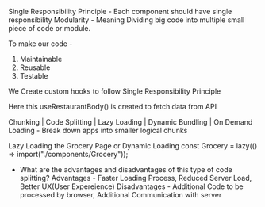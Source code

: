 Single Responsibility Principle - Each component should have single responsibility
Modularity - Meaning Dividing big code into multiple small piece of code or module. 

To make our code -
1) Maintainable
2) Reusable
3) Testable

We Create custom hooks to follow Single Responsibility Principle

Here this useRestaurantBody() is created to fetch data from API
<!-- const useRestaurantBody = () => {
  const [listOfRestaurants, setListOfRestaurants] = useState([]);

  useEffect(() => {
    fetchData();
  }, []);

  const fetchData = async () => {
    const data = await fetch(HOME_PAGE_URL);
    const json = await data.json();

    setListOfRestaurants(
      json?.data?.cards[5]?.card?.card?.gridElements?.infoWithStyle?.restaurants
    );
  };

  return listOfRestaurants;
}; -->

Chunking | Code Splitting | Lazy Loading | Dynamic Bundling | On Demand Loading - Break down apps into smaller logical chunks

Lazy Loading the Grocery Page or Dynamic Loading
const Grocery = lazy(() => import("./components/Grocery"));

<!-- {
 path: "/grocery",
 element: (
 <Suspense fallback={<h1>Loading....</h1>}>
 <Grocery />
 </Suspense>
 ),
}, -->

 - What are the advantages and disadvantages of this type of code splitting?
   Advantages - Faster Loading Process, Reduced Server Load, Better UX(User Expereience)
   Disadvantages - Additional Code to be processed by browser, Additional Communication with server








